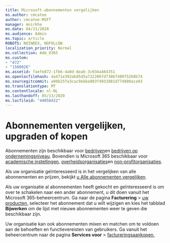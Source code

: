 ```yaml
---
title: Microsoft-abonnementen vergelijken
ms.author: cmcatee
author: cmcatee-MSFT
manager: mnirkhe
ms.date: 04/21/2020
ms.audience: Admin
ms.topic: article
ROBOTS: NOINDEX, NOFOLLOW
localization_priority: Normal
ms.collection: Adm_O365
ms.custom:
- "472"
- "1500026"
ms.assetid: faefe872-1fb6-4a0d-8ea6-3c034a484351
ms.openlocfilehash: da471e392abd5d5a732206fd7306f48975268b74
ms.sourcegitcommit: a98b25fa3cac9ebba983f4932881d774880aca93
ms.translationtype: MT
ms.contentlocale: nl-NL
ms.lasthandoff: 05/13/2020
ms.locfileid: "44058422"
---
```

# <a name="compare-upgrade-or-purchase-subscriptions"></a>Abonnementen vergelijken, upgraden of kopen
  
Abonnementen zijn beschikbaar voor [bedrijven](https://products.office.com/compare-all-microsoft-office-products?tab=2)en [bedrijven op ondernemingsniveau](https://products.office.com/business/compare-more-office-365-for-business-plans). Bovendien is Microsoft 365 beschikbaar voor [academische instellingen](https://products.office.com/academic/compare-office-365-education-plans), [overheidsorganisaties](https://products.office.com/government/compare-office-365-government-plans)en [non-profitorganisaties](https://products.office.com/nonprofit/office-365-nonprofit-plans-and-pricing?tab=1).
  
Als uw organisatie geïnteresseerd is in het vergelijken van alle abonnementen en prijzen, bekijkt [u Alle abonnementen vergelijken](https://products.office.com/business/compare-more-office-365-for-business-plans).
  
Als uw organisatie al abonnementen heeft gekocht en geïnteresseerd is om over te schakelen naar een ander abonnement, u dit doen vanuit het Microsoft 365-beheercentrum. Ga naar de pagina **Facturering** \> [uw producten,](https://go.microsoft.com/fwlink/p/?linkid=842054) selecteer het abonnement dat u wilt wijzigen en kies het tabblad **Bijwerken** om de lijst met nieuwe abonnementen weer te geven die beschikbaar zijn.
  
Uw organisatie kan ook abonnementen mixen en matchen om te voldoen aan de behoeften en functievereisten van gebruikers. Ga vanuit het beheercentrum naar de pagina **Services voor** \> [factureringsaankopen.](https://go.microsoft.com/fwlink/p/?linkid=868433)